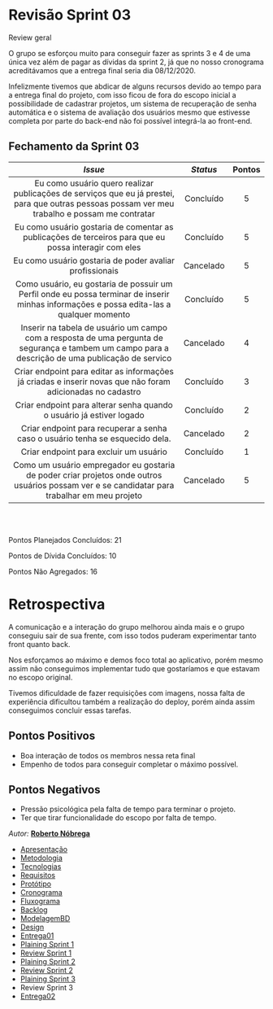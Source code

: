 # Revisão Sprint 03
<p align="justify">
Review geral

O grupo se esforçou muito para conseguir fazer as sprints 3 e 4 de uma única vez além de pagar as dívidas da sprint 2, já que no nosso cronograma acreditávamos que a entrega final seria dia 08/12/2020.

Infelizmente tivemos que abdicar de alguns recursos devido ao tempo para a entrega final do projeto, com isso ficou de fora do escopo inicial a possibilidade de cadastrar projetos, um sistema de recuperação de senha automática e o sistema de avaliação dos usuários mesmo que estivesse completa por parte do back-end não foi possível integrá-la ao front-end.

</p>

## Fechamento da Sprint 03    

| _Issue_ | _Status_ | Pontos |
| :-----: | :------: | :----: |
|Eu como usuário quero realizar publicações de serviços que eu já prestei, para que outras pessoas possam ver meu trabalho e possam me contratar|Concluído|5|
|Eu como usuário gostaria de comentar as publicações de terceiros para que eu possa interagir com eles|Concluído|5|
|Eu como usuário gostaria de poder avaliar profissionais|Cancelado|5|
|Como usuário, eu gostaria de possuir um Perfil onde eu possa terminar de inserir minhas informações e possa edita-las a qualquer momento|Concluído|5|
|Inserir na tabela de usuário um campo com a resposta de uma pergunta de segurança e tambem um campo para a descrição de uma publicação de servico|Cancelado|4|
|Criar endpoint para editar as informações já criadas e inserir novas que não foram adicionadas no cadastro|Concluído|3|
|Criar endpoint para alterar senha quando o usuário já estiver logado|Concluído|2|
|Criar endpoint para recuperar a senha caso o usuário tenha se esquecido dela.|Cancelado|2|
|Criar endpoint para excluir um usuário|Concluído|1|
|Como um usuário empregador eu gostaria de poder criar projetos onde outros usuários possam ver e se candidatar para trabalhar em meu projeto|Cancelado|5|


<br/>
<br/>

Pontos Planejados Concluídos: 21

Pontos de Dívida Concluídos:  10   

Pontos Não Agregados: 16


# Retrospectiva

A comunicação e a interação do grupo melhorou ainda mais e o grupo conseguiu sair de sua frente, com isso todos puderam experimentar tanto front quanto back.

Nos esforçamos ao máximo e demos foco total ao aplicativo, porém mesmo assim não conseguimos implementar tudo que gostaríamos e que estavam no escopo original.

Tivemos dificuldade de fazer requisições com imagens, nossa falta de experiência dificultou também a realização do deploy, porém ainda assim conseguimos concluir essas tarefas.




## Pontos Positivos
- Boa interação de todos os membros nessa reta final
- Empenho de todos para conseguir completar o máximo possível.
  
## Pontos Negativos

- Pressão psicológica pela falta de tempo para terminar o projeto.
- Ter que tirar funcionalidade do escopo por falta de tempo.




*Autor:* **[Roberto Nóbrega](https://github.com/Sayuck)**

- [Apresentação](/Apresentacao.MD)
- [Metodologia](/Metodologia.MD)
- [Tecnologias](/Tecnologias.MD)
- [Requisitos](/Requisitos.MD)
- [Protótipo](/Prototipo.MD)
- [Cronograma](/Cronograma.MD)
- [Fluxograma](/Fluxograma.MD)
- [Backlog](/Backlog.MD)
- [ModelagemBD](/DER-DLD.MD)
- [Design](/Design.md)
- [Entrega01](/Entrega01.MD)
- [Plaining Sprint 1](/Plaining_Sprint1.MD)
- [Review Sprint 1](/Review01.MD)
- [Plaining Sprint 2](/Plaining_Sprint2.MD)
- [Review Sprint 2](/Review02.MD)
- [Plaining Sprint 3](/Plaining_Sprint3.MD)
- Review Sprint 3
- [Entrega02](/Entrega02.MD)
